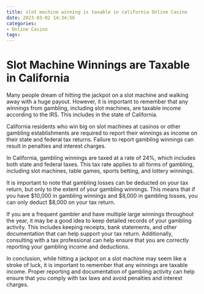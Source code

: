 ```yaml
---
title: slot machine winning is taxable in california Online Casino
date: 2023-03-02 14:34:56
categories:
- Online Casino
tags:
---
```

# Slot Machine Winnings are Taxable in California

Many people dream of hitting the jackpot on a slot machine and walking away with a huge payout. However, it is important to remember that any winnings from gambling, including slot machines, are taxable income according to the IRS. This includes in the state of California.

California residents who win big on slot machines at casinos or other gambling establishments are required to report their winnings as income on their state and federal tax returns. Failure to report gambling winnings can result in penalties and interest charges.

In California, gambling winnings are taxed at a rate of 24%, which includes both state and federal taxes. This tax rate applies to all forms of gambling, including slot machines, table games, sports betting, and lottery winnings.

It is important to note that gambling losses can be deducted on your tax return, but only to the extent of your gambling winnings. This means that if you have $10,000 in gambling winnings and $8,000 in gambling losses, you can only deduct $8,000 on your tax return.

If you are a frequent gambler and have multiple large winnings throughout the year, it may be a good idea to keep detailed records of your gambling activity. This includes keeping receipts, bank statements, and other documentation that can help support your tax return. Additionally, consulting with a tax professional can help ensure that you are correctly reporting your gambling income and deductions.

In conclusion, while hitting a jackpot on a slot machine may seem like a stroke of luck, it is important to remember that any winnings are taxable income. Proper reporting and documentation of gambling activity can help ensure that you comply with tax laws and avoid penalties and interest charges.